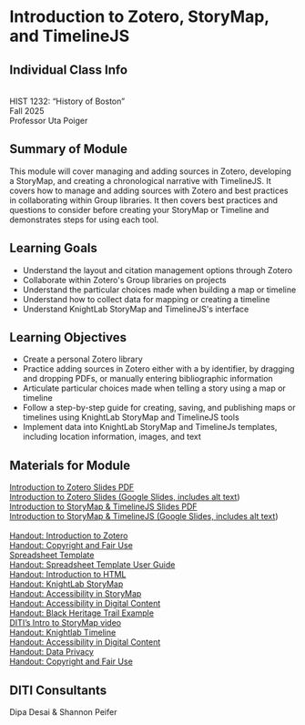 # Introduction to Zotero, StoryMap, and TimelineJS

## Individual Class Info
<br>
HIST 1232: “History of Boston”
<br>
Fall 2025<br>
Professor Uta Poiger

## Summary of Module
This module will cover managing and adding sources in Zotero, developing a StoryMap, and creating a chronological narrative with TimelineJS. It covers how to manage and adding sources with Zotero and best practices in collaborating within Group libraries. It then covers best practices and questions to consider before creating your StoryMap or Timeline and demonstrates steps for using each tool. 

## Learning Goals
- Understand the layout and citation management options through Zotero
- Collaborate within Zotero's Group libraries on projects
- Understand the particular choices made when building a map or timeline
- Understand how to collect data for mapping or creating a timeline
- Understand KnightLab StoryMap and TimelineJS's interface 

## Learning Objectives
- Create a personal Zotero library 
- Practice adding sources in Zotero either with a by identifier, by dragging and dropping PDFs, or manually entering bibliographic information
- Articulate particular choices made when telling a story using a map or timeline
- Follow a step-by-step guide for creating, saving, and publishing maps or timelines using KnightLab StoryMap and TimelineJS tools
- Implement data into KnightLab StoryMap and TimelineJs templates, including location information, images, and text

## Materials for Module

[Introduction to Zotero Slides PDF](https://github.com/NULabNortheastern/digitalassignmentshowcase/blob/4de93e376ae98b9b8f39d08fd596c827c7d00a65/multi-domain-modules/fa24-dong-CHNS4800-storymap-wordpress/FA24-Hua-Dong-StoryMap%26WordPress.pdf)
<br>
[Introduction to Zotero Slides (Google Slides, includes alt text](https://docs.google.com/presentation/d/1CtB575W52THeESHYnKHosKkmCQiXfoqw5rYX_1747eU/edit?usp=sharing))
<br>
[Introduction to StoryMap & TimelineJS Slides PDF](https://github.com/NULabNortheastern/digitalassignmentshowcase/blob/4de93e376ae98b9b8f39d08fd596c827c7d00a65/multi-domain-modules/fa24-dong-CHNS4800-storymap-wordpress/FA24-Hua-Dong-StoryMap%26WordPress.pdf)
<br>
[Introduction to StoryMap & TimelineJS (Google Slides, includes alt text](https://docs.google.com/presentation/d/17-3u1ftk_YapbQ8DSdgBpsJIe-9Dv-OHYpRxkSYp62U/edit?usp=sharing))
<br>
<br>
[Handout: Introduction to Zotero](https://github.com/NULabNortheastern/digitalassignmentshowcase/blob/2a9de85fa077636dd19360ab5eceb3e6aacf8f53/handouts/citation-management/Handout-Zotero.pdf)
<br>
[Handout: Copyright and Fair Use](https://github.com/NULabNortheastern/digitalassignmentshowcase/blob/1d414eee3ea6bbc545a951ba9426c71b15cb499f/handouts/general/Copyright-Fair-Use.pdf)
<br>
[Spreadsheet Template](https://docs.google.com/spreadsheets/d/1IIGtxKKhjFVPRMK7mr6MiX3FE6fDH-QYekYvNPwthG8/edit#gid=0)
<br>
[Handout: Spreadsheet Template User Guide](https://github.com/NULabNortheastern/digitalassignmentshowcase/blob/main/handouts/mapping/Handout-StoryMap_Spreadsheet_Template.pdf) 
<br>
[Handout: Introduction to HTML](https://github.com/NULabNortheastern/digitalassignmentshowcase/blob/main/handouts/HTML-Introduction.pdf)
<br>
[Handout: KnightLab StoryMap](https://github.com/NULabNortheastern/digitalassignmentshowcase/blob/master/handouts/mapping/Handout-StoryMap.pdf)
<br>
[Handout: Accessibility in StoryMap](https://github.com/NULabNortheastern/digitalassignmentshowcase/blob/master/handouts/mapping/Handout-Accessibility_StoryMap.pdf)
<br>
[Handout: Accessibility in Digital Content](https://github.com/NULabNortheastern/digitalassignmentshowcase/blob/main/handouts/general/Handout-Accessibility_in_Digital_Content.pdf)
<br>
[Handout: Black Heritage Trail Example](https://github.com/NULabNortheastern/digitalassignmentshowcase/blob/2a9de85fa077636dd19360ab5eceb3e6aacf8f53/handouts/mapping/Handout-Black_Heritage_Trail.pdf)
<br>
[DITI’s Intro to StoryMap video](https://youtu.be/X33ud7RYZFg)
<br>
[Handout: Knightlab Timeline](https://github.com/NULabNortheastern/digitalassignmentshowcase/blob/2a9de85fa077636dd19360ab5eceb3e6aacf8f53/handouts/data-visualization/Handout-Timeline.pdf)
<br>
[Handout: Accessibility in Digital Content](https://github.com/NULabNortheastern/digitalassignmentshowcase/blob/main/handouts/general/Handout-Accessibility_in_Digital_Content.pdf)
<br>
[Handout: Data Privacy](https://github.com/NULabNortheastern/digitalassignmentshowcase/blob/main/handouts/general/Handout_%20Data%20Privacy.pdf)
<br>
[Handout: Copyright and Fair Use](https://github.com/NULabNortheastern/digitalassignmentshowcase/blob/1d414eee3ea6bbc545a951ba9426c71b15cb499f/handouts/general/Copyright-Fair-Use.pdf)
<br>


## DITI Consultants
Dipa Desai & Shannon Peifer
